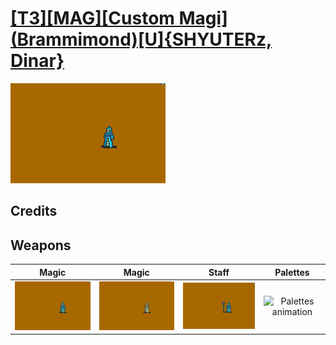 # [\[T3\]\[MAG\]\[Custom Magi\]\(Brammimond\)\[U\]{SHYUTERz, Dinar}](./%5BT3%5D%5BMAG%5D%5BCustom%20Magi%5D(Brammimond)%5BU%5D%7BSHYUTERz,%20Dinar%7D)

<img src="./6.%20Magic/Magic_000.png" alt="[T3][MAG][Custom Magi](Brammimond)[U]{SHYUTERz, Dinar} standing" />

## Credits



## Weapons


|Magic |Magic |Staff |Palettes |
|  :---: | :---: | :---: | :---: |
| <img alt="Magic animation" src="./6.%20Magic/Magic.gif" /> | <img alt="Magic animation" src="./6.%20Magic%20(Too%20Much%20OAM)/Magic.gif" /> | <img alt="Staff animation" src="./7.%20Staff/Staff.gif" /> | <img alt="Palettes animation" src="./Palettes/Palettes.gif" /> |
